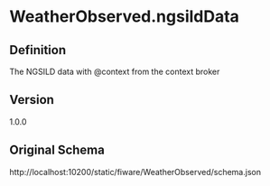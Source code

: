 # WeatherObserved.ngsildData

## Definition
The NGSILD data with @context from the context broker

## Version
1.0.0

## Original Schema
http://localhost:10200/static/fiware/WeatherObserved/schema.json
